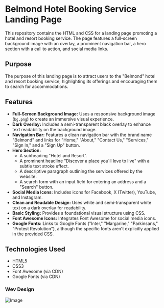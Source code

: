 # Belmond Hotel Booking Service Landing Page

This repository contains the HTML and CSS for a landing page promoting a hotel and resort booking service. The page features a full-screen background image with an overlay,
a prominent navigation bar, a hero section with a call to action, and social media links.

## Purpose

The purpose of this landing page is to attract users to the "Belmond" hotel and resort booking service, highlighting its offerings and encouraging them to search for accommodations.

## Features

* **Full-Screen Background Image:** Uses a responsive background image (`bg.png`) to create an immersive visual experience.
* **Dark Overlay:** Includes a semi-transparent black overlay to enhance text readability on the background image.
* **Navigation Bar:** Features a clean navigation bar with the brand name "Belmond" and links for "Home," "About," "Contact Us," "Services," "Sign In," and a "Sign Up" button.
* **Hero Section:**
    * A subheading "Hotel and Resort".
    * A prominent headline "Discover a place you'll love to live" with a subtle text stroke effect.
    * A descriptive paragraph outlining the services offered by the website.
    * A search form with an input field for entering an address and a "Search" button.
* **Social Media Icons:** Includes icons for Facebook, X (Twitter), YouTube, and Instagram.
* **Clean and Readable Design:** Uses white and semi-transparent white text on a dark overlay for readability.
* **Basic Styling:** Provides a foundational visual structure using CSS.
* **Font Awesome Icons:** Integrates Font Awesome for social media icons.
* **Google Fonts:** Links to Google Fonts ("Inter," "Margarine," "Parkinsans," "Protest Revolution"), although the specific fonts aren't explicitly applied in the provided CSS.

## Technologies Used

* HTML5
* CSS3
* Font Awesome (via CDN)
* Google Fonts (via CDN)

### Wev Design

![Image](https://github.com/user-attachments/assets/3846c335-f2a6-4ba8-bbd5-e38ab7c2099c)
